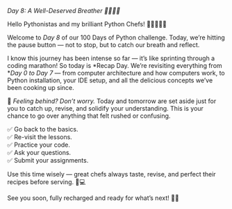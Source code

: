 *Day 8: A Well-Deserved Breather 🧘‍♂🧘‍♀*

Hello Pythonistas and my brilliant Python Chefs! 👨‍🍳🐍👩‍🍳  

Welcome to *Day 8* of our 100 Days of Python challenge. Today, we’re hitting the pause button — not to stop, but to catch our breath and reflect.

I know this journey has been intense so far — it’s like sprinting through a coding marathon! So today is *Recap Day. We’re revisiting everything from **Day 0 to Day 7* — from computer architecture and how computers work, to Python installation, your IDE setup, and all the delicious concepts we’ve been cooking up since.

📌 *Feeling behind? Don’t worry.* Today and tomorrow are set aside just for you to catch up, revise, and solidify your understanding. This is your chance to go over anything that felt rushed or confusing.  

✅ Go back to the basics.  
✅ Re-visit the lessons.  
✅ Practice your code.  
✅ Ask your questions.  
✅ Submit your assignments.  

Use this time wisely — great chefs always taste, revise, and perfect their recipes before serving. 🍲💻  

See you soon, fully recharged and ready for what’s next! 🚀🔥